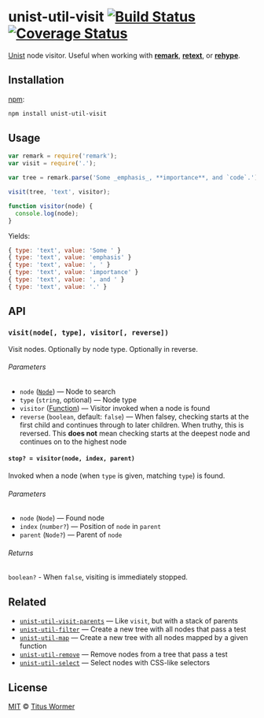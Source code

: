 # unist-util-visit [![Build Status][build-badge]][build-page] [![Coverage Status][coverage-badge]][coverage-page]

[Unist][] node visitor.  Useful when working with [**remark**][remark],
[**retext**][retext], or [**rehype**][rehype].

## Installation

[npm][]:

```bash
npm install unist-util-visit
```

## Usage

```javascript
var remark = require('remark');
var visit = require('.');

var tree = remark.parse('Some _emphasis_, **importance**, and `code`.');

visit(tree, 'text', visitor);

function visitor(node) {
  console.log(node);
}
```

Yields:

```js
{ type: 'text', value: 'Some ' }
{ type: 'text', value: 'emphasis' }
{ type: 'text', value: ', ' }
{ type: 'text', value: 'importance' }
{ type: 'text', value: ', and ' }
{ type: 'text', value: '.' }
```

## API

### `visit(node[, type], visitor[, reverse])`

Visit nodes.  Optionally by node type.  Optionally in reverse.

###### Parameters

*   `node` ([`Node`][node])
    — Node to search
*   `type` (`string`, optional)
    — Node type
*   `visitor` ([Function][visitor])
    — Visitor invoked when a node is found
*   `reverse` (`boolean`, default: `false`)
    — When falsey, checking starts at the first child and continues
    through to later children.  When truthy, this is reversed.
    This **does not** mean checking starts at the deepest node and
    continues on to the highest node

#### `stop? = visitor(node, index, parent)`

Invoked when a node (when `type` is given, matching `type`) is found.

###### Parameters

*   `node` (`Node`) — Found node
*   `index` (`number?`) — Position of `node` in `parent`
*   `parent` (`Node?`) — Parent of `node`

###### Returns

`boolean?` - When `false`, visiting is immediately stopped.

## Related

*   [`unist-util-visit-parents`](https://github.com/syntax-tree/unist-util-visit-parents)
    — Like `visit`, but with a stack of parents
*   [`unist-util-filter`](https://github.com/eush77/unist-util-filter)
    — Create a new tree with all nodes that pass a test
*   [`unist-util-map`](https://github.com/syntax-tree/unist-util-map)
    — Create a new tree with all nodes mapped by a given function
*   [`unist-util-remove`](https://github.com/eush77/unist-util-remove)
    — Remove nodes from a tree that pass a test
*   [`unist-util-select`](https://github.com/eush77/unist-util-select)
    — Select nodes with CSS-like selectors

## License

[MIT][license] © [Titus Wormer][author]

<!-- Definition -->

[build-badge]: https://img.shields.io/travis/syntax-tree/unist-util-visit.svg

[build-page]: https://travis-ci.org/syntax-tree/unist-util-visit

[coverage-badge]: https://img.shields.io/codecov/c/github/syntax-tree/unist-util-visit.svg

[coverage-page]: https://codecov.io/github/syntax-tree/unist-util-visit?branch=master

[npm]: https://docs.npmjs.com/cli/install

[license]: LICENSE

[author]: http://wooorm.com

[unist]: https://github.com/syntax-tree/unist

[retext]: https://github.com/wooorm/retext

[remark]: https://github.com/wooorm/remark

[rehype]: https://github.com/wooorm/rehype

[node]: https://github.com/syntax-tree/unist#node

[visitor]: #stop--visitornode-index-parent
